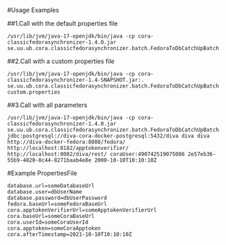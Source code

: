 #Usage Examples

##1.Call with the default properties file
```
/usr/lib/jvm/java-17-openjdk/bin/java -cp cora-classicfedorasynchronizer-1.4.0.jar se.uu.ub.cora.classicfedorasynchronizer.batch.FedoraToDbCatchUpBatch
```

##2.Call with a custom properties file
```
/usr/lib/jvm/java-17-openjdk/bin/java -cp cora-classicfedorasynchronizer-1.4-SNAPSHOT.jar:. se.uu.ub.cora.classicfedorasynchronizer.batch.FedoraToDbCatchUpBatch custom.properties
```

##3.Call with all parameters
```
/usr/lib/jvm/java-17-openjdk/bin/java -cp cora-classicfedorasynchronizer-1.4.0.jar se.uu.ub.cora.classicfedorasynchronizer.batch.FedoraToDbCatchUpBatch jdbc:postgresql://diva-cora-docker-postgresql:5432/diva diva diva http://diva-docker-fedora:8088/fedora/ http://localhost:8182/apptokenverifier/ http://localhost:8082/diva/rest/ coraUser:490742519075086 2e57eb36-55b9-4820-8c44-8271baab4e8e 2000-10-10T10:10:10Z
```


#Example PropertiesFile
```
database.url=someDatabaseUrl
database.user=dbUserName
database.password=dbUserPassword
fedora.baseUrl=someFedoraBaseUrl
cora.apptokenVerifierUrl=someApptokenVerifierUrl
cora.baseUrl=someCoraBaseUrl
cora.userId=someCoraUserId
cora.apptoken=someCoraApptoken
cora.afterTimestamp=2021-10-10T10:10:10Z
```





